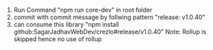 <!-- // to install package always install in root (crezlo folder) npm i <package-name> --workspace=<workspacename> -->

<!-- BUILD AND COMMIT START -->

1. Run Command "npm run core-dev" in root folder
2. commit with commit message by follwing pattern "release: v1.0.40"
3. can consume this library "npm install github:SagarJadhavWebDev/crezlo#release/v1.0.40"
Note: Rollup is skipped hence no use of rollup
<!-- BUILD AND COMMIT END -->
